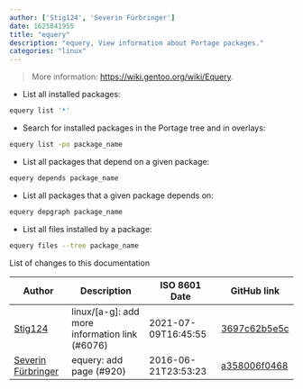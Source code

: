 ```yaml
---
author: ['Stig124', 'Severin Fürbringer']
date: 1625841955
title: "equery"
description: "equery, View information about Portage packages."
categories: "linux"
---
```

> More information: <https://wiki.gentoo.org/wiki/Equery>.

- List all installed packages:

```bash
equery list '*'
```

- Search for installed packages in the Portage tree and in overlays:

```bash
equery list -po package_name
```

- List all packages that depend on a given package:

```bash
equery depends package_name
```

- List all packages that a given package depends on:

```bash
equery depgraph package_name
```

- List all files installed by a package:

```bash
equery files --tree package_name
```
List of changes to this documentation


Author | Description | ISO 8601 Date | GitHub link
------|-----|-----|-----
[Stig124](mailto:stigpro@outlook.fr) | linux/[a-g]: add more information link (#6076) | 2021-07-09T16:45:55 | [3697c62b5e5c](https://github.com/tldr-pages/tldr/commit/3697c62b5e5cd9bae7a99c591cb81d1ddcfbf792)
[Severin Fürbringer](mailto:severin@protonmail.ch) | equery: add page (#920) | 2016-06-21T23:53:23 | [a358006f0468](https://github.com/tldr-pages/tldr/commit/a358006f0468b5941858128801bacfd4ae88bf68)

